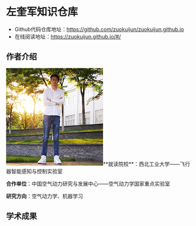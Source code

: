 # 左奎军知识仓库

- Github代码仓库地址：https://github.com/zuokuijun/zuokuijun.github.io
- 在线阅读地址：https://zuokuijun.github.io/#/

## 作者介绍

<p>
<img align= "left" src="./images/zuokuijun.jpg">  
</br>
</br>
</br>
</br>
</br>
</br>
</br>
</br>
</br>
</br>
</br>
</br>
</br>
</br>
</p>
**就读院校**：西北工业大学——飞行器智能感知与控制实验室  

**合作单位**：中国空气动力研究与发展中心——空气动力学国家重点实验室  

**研究方向**：空气动力学、机器学习    

## 学术成果







